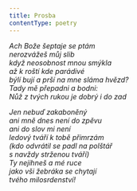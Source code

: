 ```yaml
---
title: Prosba
contentType: poetry
---
```


<section>

_Ach Bože šeptaje se ptám  
nerozvážeš můj slib  
když neosobnost mnou smýkla  
až k roští kde parádivé  
býlí bují a prší na mne sláma hvězd?  
Tady mě přepadni a bodni:  
Nůž z tvých rukou je dobrý i do zad_

_Jen nebuď zakaboněný  
ani mně dnes není do zpěvu  
ani do slov mi není  
ledový tváří k tobě přimrzám  
(kdo odvrátil se padl na polštář  
s navždy strženou tváří)  
Ty nejihneš a mé ruce  
jako vši žebráka se chytají  
tvého milosrdenství!_

</section>
